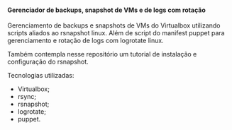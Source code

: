 #### Gerenciador de backups, snapshot de VMs e de logs com rotação

Gerenciamento de backups e snapshots de VMs do Virtualbox utilizando scripts aliados ao rsnapshot linux. Além de script do manifest puppet para gerenciamento e rotação de logs com logrotate linux.

Também contempla nesse repositório um tutorial de instalação e configuração do rsnapshot.

Tecnologias utilizadas:

- Virtualbox;
- rsync;
- rsnapshot;
- logrotate;
- puppet.